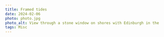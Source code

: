 ```yaml
---
title: Framed tides
date: 2024-02-06
photo: photo.jpg
photo_alt: View through a stone window on shores with Edinburgh in the background
tags: Misc
---
```

